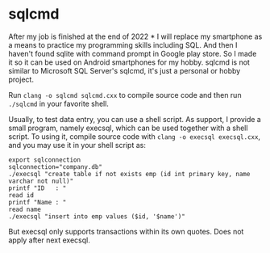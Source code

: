 # sqlcmd

After my job is finished at the end of 2022 * I will replace my smartphone as a means to practice my programming skills including SQL. And then I haven't found sqlite with command prompt in Google play store. So I made it so it can be used on Android smartphones for my hobby. sqlcmd is not similar to Microsoft SQL Server's sqlcmd, it's just a personal or hobby project.

Run `clang -o sqlcmd sqlcmd.cxx` to compile source code and then run `./sqlcmd` in your favorite shell.

Usually, to test data entry, you can use a shell script.  As support, I provide a small program, namely execsql, which can be used together with a shell script. To using it, compile source code with `clang -o execsql execsql.cxx`, and you may use it in your shell script as:

```
export sqlconnection
sqlconnection="company.db"
./execsql "create table if not exists emp (id int primary key, name varchar not null)"
printf "ID   : "
read id
printf "Name : "
read name
./execsql "insert into emp values ($id, '$name')"
```

But execsql only supports transactions within its own quotes. Does not apply after next execsql.
